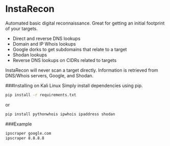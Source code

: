 InstaRecon
=======

Automated basic digital reconnaissance. Great for getting an initial footprint of your targets.

* Direct and reverse DNS lookups
* Domain and IP Whois lookups
* Google dorks to get subdomains that relate to a target
* Shodan lookups
* Reverse DNS lookups on CIDRs related to targets

InstaRecon will never scan a target directly. Information is retrieved from DNS/Whois servers, Google, and Shodan.

###Installing on Kali Linux
Simply install dependencies using pip.

```bash
pip install -r requirements.txt
```
or
```bash
pip install pythonwhois ipwhois ipaddress shodan
```

###Example
```bash
ipscraper google.com 
ipscraper 8.8.8.8
```

